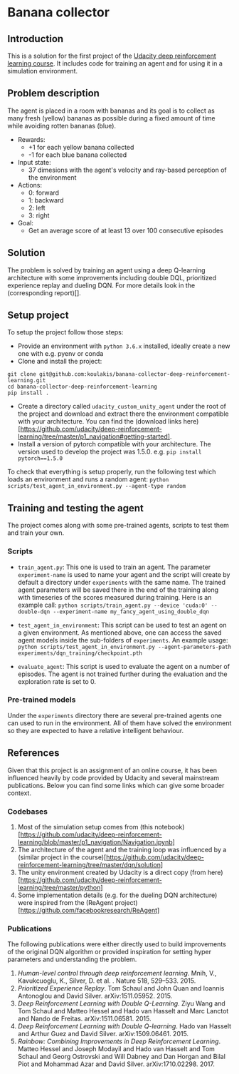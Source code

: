 # Banana collector

## Introduction
This is a solution for the first project of the [Udacity deep reinforcement learning course](https://www.udacity.com/course/deep-reinforcement-learning-nanodegree--nd893). It includes code for training an agent and for using it in a simulation environment.

## Problem description
The agent is placed in a room with bananas and its goal is to collect as many fresh (yellow) bananas as possible during a fixed amount of time while avoiding rotten bananas (blue).

- Rewards:
  - +1 for each yellow banana collected
  - -1 for each blue banana collected
- Input state:
  - 37 dimesions with the agent's velocity and ray-based perception of the environment
- Actions:
  - 0: forward
  - 1: backward
  - 2: left
  - 3: right
- Goal:
  - Get an average score of at least 13 over 100 consecutive episodes

## Solution
The problem is solved by training an agent using a deep Q-learning architecture with some improvements including
double DQL, prioritized experience replay and dueling DQN. For more details look in the (corresponding report)[<tbd>]. 

## Setup project
To setup the project follow those steps:
- Provide an environment with `python 3.6.x` installed, ideally create a new one with e.g. pyenv or conda
- Clone and install the project: 
```
git clone git@github.com:koulakis/banana-collector-deep-reinforcement-learning.git
cd banana-collector-deep-reinforcement-learning
pip install .
```
- Create a directory called `udacity_custom_unity_agent` under the root of the project and download and extract there
  the environment compatible with your architecture. You can find the (download links here)[https://github.com/udacity/deep-reinforcement-learning/tree/master/p1_navigation#getting-started].
- Install a version of pytorch compatible with your architecture. The version used to develop the project was 1.5.0.
e.g. `pip install pytorch==1.5.0`

To check that everything is setup properly, run the following test which loads an environment and runs a random agent:
`python scripts/test_agent_in_environment.py --agent-type random`

## Training and testing the agent
The project comes along with some pre-trained agents, scripts to test them and train your own.

### Scripts
- `train_agent.py`: This one is used to train an agent. The parameter `experiment-name` is used to name your agent and
    the script will create by default a directory under `experiments` with the same name. The trained agent parameters
    will be saved there in the end of the training along with timeseries of the scores measured during training. Here is
    an example call:
    ```python scripts/train_agent.py --device 'cuda:0' --double-dqn --experiment-name my_fancy_agent_using_double_dqn```
    
- `test_agent_in_environment`: This script can be used to test an agent on a given environment. As mentioned above, one
can access the saved agent models inside the sub-folders of `experiments`. An example usage:
    ```python scripts/test_agent_in_environment.py --agent-parameters-path experiments/dqn_training/checkpoint.pth```
    
- `evaluate_agent`: This script is used to evaluate the agent on a number of episodes. The agent is not trained further
during the evaluation and the exploration rate is set to 0.
    
### Pre-trained models
Under the `experiments` directory there are several pre-trained agents one can used to run in the environment. All of
them have solved the environment so they are expected to have a relative intelligent behaviour.

## References
Given that this project is an assignment of an online course, it has been influenced heavily by code provided by
Udacity and several mainstream publications. Below you can find some links which can give some broader context.

### Codebases
1. Most of the simulation setup comes from (this notebook)[https://github.com/udacity/deep-reinforcement-learning/blob/master/p1_navigation/Navigation.ipynb]
1. The architecture of the agent and the training loop was influenced by a (similar project in the course)[https://github.com/udacity/deep-reinforcement-learning/tree/master/dqn/solution]
1. The unity environment created by Udacity is a direct copy (from here)[https://github.com/udacity/deep-reinforcement-learning/tree/master/python]
1. Some implementation details (e.g. for the dueling DQN architecture) were inspired from the (ReAgent project)[https://github.com/facebookresearch/ReAgent]
 
### Publications
The following publications were either directly used to build improvements of the original DQN algorithm or provided
inspiration for setting hyper parameters and understanding the problem.

1. *Human-level control through deep reinforcement learning*. Mnih, V., Kavukcuoglu, K., Silver, D. et al. . Nature 518, 529–533. 2015.
1. *Prioritized Experience Replay*. Tom Schaul and John Quan and Ioannis Antonoglou and David Silver. arXiv:1511.05952. 2015.
1. *Deep Reinforcement Learning with Double Q-Learning*. Ziyu Wang and Tom Schaul and Matteo Hessel and Hado van Hasselt and Marc Lanctot and Nando de Freitas. arXiv:1511.06581. 2015.
1. *Deep Reinforcement Learning with Double Q-learning*. Hado van Hasselt and Arthur Guez and David Silver. arXiv:1509.06461. 2015.
1. *Rainbow: Combining Improvements in Deep Reinforcement Learning*. Matteo Hessel and Joseph Modayil and Hado van Hasselt and Tom Schaul and Georg Ostrovski and Will Dabney and Dan Horgan and Bilal Piot and Mohammad Azar and David Silver. arXiv:1710.02298. 2017.